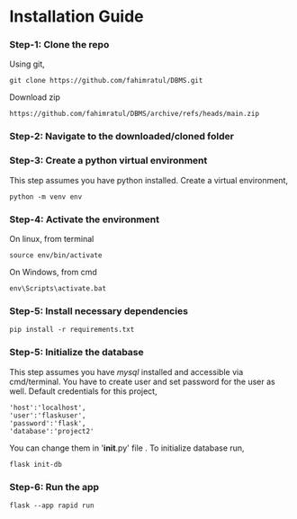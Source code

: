 # Installation Guide
### Step-1: Clone the repo
Using git,
```
git clone https://github.com/fahimratul/DBMS.git
```
Download zip
```
https://github.com/fahimratul/DBMS/archive/refs/heads/main.zip
```
### Step-2: Navigate to the downloaded/cloned folder
### Step-3: Create a python virtual environment
This step assumes you have python installed.
Create a virtual environment,
```
python -m venv env
```
### Step-4: Activate the environment
On linux, from terminal
```
source env/bin/activate
```
On Windows, from cmd
```
env\Scripts\activate.bat
```

### Step-5:  Install necessary dependencies
```
pip install -r requirements.txt
```

### Step-5: Initialize the database
This step assumes you have *mysql* installed and accessible via cmd/terminal. You have to create user and set password for the user as well. Default credentials for this project,
```
'host':'localhost',
'user':'flaskuser',
'password':'flask',
'database':'project2'
```
You can change them in '__init__.py' file . To initialize database run,
```
flask init-db
```
### Step-6: Run the app
```
flask --app rapid run
```
